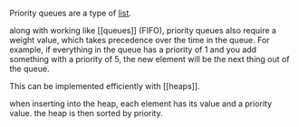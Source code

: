 Priority queues are a type of [list](01%20Types%20of%20lists.md).

along with working like [[queues]] (FIFO), priority queues also require a weight value, which takes precedence over the time in the queue. For example, if everything in the queue has a priority of 1 and you add something with a priority of 5, the new element will be the next thing out of the queue.

This can be implemented efficiently with [[heaps]].

when inserting into the heap, each element has its value and a priority value.
the heap is then sorted by priority.
